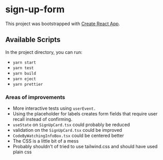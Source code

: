 # sign-up-form

This project was bootstrapped with [Create React App](https://github.com/facebook/create-react-app).

## Available Scripts

In the project directory, you can run:

* `yarn start`
* `yarn test`
* `yarn build`
* `yarn eject`
* `yarn prettier`

### Areas of improvements

* More interactive tests using `userEvent.`
* Using the placeholder for labels creates form fields that require user recall instead of confirming.
* `useState` on `SignUpCard.tsx` could probably be reduced
* validation on the `SignUpCard.tsx` could be improved
* `CodeByWatchingInfoBox.tsx` could be centered better
* The CSS is a little bit of a mess
* Probably shouldn't of tried to use tailwind.css and should have used plain css
